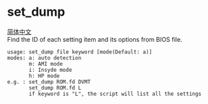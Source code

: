 # set_dump
[简体中文]()  
Find the ID of each setting item and its options from BIOS file.
````
usage: set_dump file keyword [mode(Default: a)]
modes: a: auto detection
       m: AMI mode
       i: Insyde mode
       h: HP mode
e.g. : set_dump ROM.fd DVMT
       set_dump ROM.fd L
       if keyword is "L", the script will list all the settings
````
